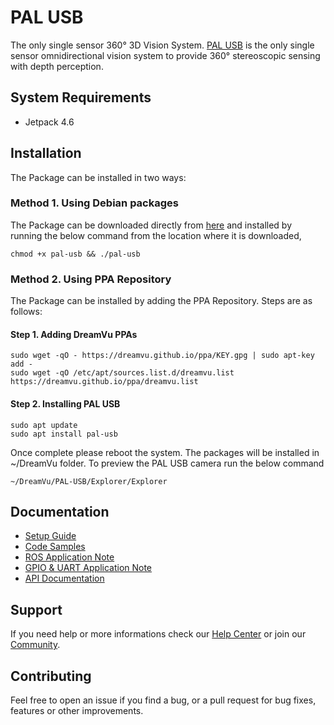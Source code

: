 # PAL USB
The only single sensor 360° 3D Vision System. [PAL USB](https://dreamvu.com/pal-usb/) is the only single sensor omnidirectional vision system to provide 360° stereoscopic sensing with depth perception. 

## System Requirements
* Jetpack 4.6

## Installation

The Package can be installed in two ways:

### Method 1. Using Debian packages

The Package can be downloaded directly from [here](https://github.com/DreamVu/ppa/blob/main/pal-usb/pal-usb?raw=true) and installed by running the below command from the location where it is downloaded,

    chmod +x pal-usb && ./pal-usb

### Method 2. Using PPA Repository

The Package can be installed by adding the PPA Repository. Steps are as follows:

#### Step 1. Adding DreamVu PPAs
    sudo wget -qO - https://dreamvu.github.io/ppa/KEY.gpg | sudo apt-key add -
    sudo wget -qO /etc/apt/sources.list.d/dreamvu.list https://dreamvu.github.io/ppa/dreamvu.list
    
#### Step 2. Installing PAL USB
    sudo apt update
    sudo apt install pal-usb


Once complete please reboot the system. The packages will be installed in \~/DreamVu folder. To preview the PAL USB camera run the below command 
    
    ~/DreamVu/PAL-USB/Explorer/Explorer

## Documentation 
- [Setup Guide](https://docs.google.com/document/d/e/2PACX-1vQvz5Ms3WfdZyYbyvzPIqjyyGyXEdKc9-4SrJUJa0WAnXnlB5WTftUWCWAfgfV6Xbaqmxh0S25kFsTu/pub)
- [Code Samples](https://docs.google.com/document/d/e/2PACX-1vQ32SF48KvE6VvsHW94KX-23A8a3baPhGHiT65xJ2AeR5tbdD72ZcA02KOfkAmuUBnsYT8Wf7iR5DlE/pub)
- [ROS Application Note](https://docs.google.com/document/d/e/2PACX-1vTN9U7ZocPkSLjN90oEgiOtFgr4e81qbgLsfpibcUGtQnvx3zpwMETmWvJ4BujKfcuOYSs_Yh95_4fm/pub)
- [GPIO & UART Application Note](https://docs.google.com/document/d/e/2PACX-1vTN9U7ZocPkSLjN90oEgiOtFgr4e81qbgLsfpibcUGtQnvx3zpwMETmWvJ4BujKfcuOYSs_Yh95_4fm/pub)
- [API Documentation](https://docs.google.com/document/d/e/2PACX-1vSrv7mq6tkspG0TiyJVDDMPw5PTJAG6Ecv41tnu8IERx5wKkCf7xXf26-udCOf1WvpbKkAmcXr-1UgT/pub)

## Support 
If you need help or more informations check our [Help Center](https://support.dreamvu.com/portal/en/home) or join our [Community](https://support.dreamvu.com/portal/en/community/dreamvu-inc). 

## Contributing
Feel free to open an issue if you find a bug, or a pull request for bug fixes, features or other improvements.

